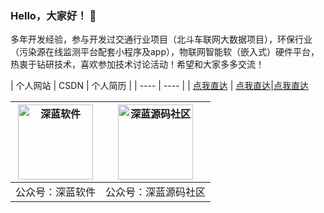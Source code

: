 ### Hello，大家好！ 👋

多年开发经验，参与开发过交通行业项目（北斗车联网大数据项目），环保行业（污染源在线监测平台配套小程序及app），物联网智能软（嵌入式）硬件平台，热衷于钻研技术，喜欢参加技术讨论活动！希望和大家多多交流！


|  个人网站  |  CSDN  |  个人简历  |
|  ----  | ----  |
| [点我直达](https://houzhanwu.github.io/) | [点我直达](https://blog.csdn.net/qq_27404929)|[点我直达](https://houzhanwu.github.io/resume_ch/)


|  <img src="https://houzhanwu.github.io/style/images/contact_weixin.gif" width="120" height="120" alt="深蓝软件"/>  |  <img src="[https://abnerming888.github.io/vip/image/code_er.jpg](https://houzhanwu.github.io/style/images/contact_weixin.gif)" width="120" height="120" alt="深蓝源码社区"/>  |
|  ----  |  ----  |
|   公众号：深蓝软件  |   公众号：深蓝源码社区  |
